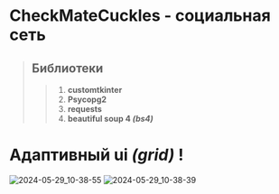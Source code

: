 # CheckMateCuckles - социальная сеть
> ## Библиотеки
>> 1. **customtkinter**
>> 2. **Psycopg2**
>> 3. **requests**
>> 4. **beautiful soup 4 *(bs4)***
# Адаптивный ui *(grid)* !
![2024-05-29_10-38-55](https://github.com/mokinprokin/CheckMateCuckles/assets/106832520/98d43343-6042-4693-bd88-8048a631a60f)
![2024-05-29_10-38-39](https://github.com/mokinprokin/CheckMateCuckles/assets/106832520/1f38cd81-e292-4308-b515-f8c336944356)
